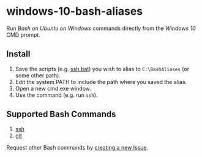 # windows-10-bash-aliases
Run _Bash on Ubuntu on Windows_ commands directly from the _Windows 10_ CMD prompt.

## Install

1. Save the scripts (e.g. [ssh.bat][ssh]) you wish to alias to `C:\BashAliases` (or some other path).
2. Edit the system PATH to include the path where you saved the alias.
3. Open a new cmd.exe window.
4. Use the command (e.g. run `ssh`).

## Supported Bash Commands

1. [ssh][ssh]
2. [git][git]

Request other Bash commands by [creating a new Issue](https://github.com/leighmcculloch/windows-10-bash-aliases/issues/new).

[ssh]: https://raw.githubusercontent.com/leighmcculloch/windows-10-bash-aliases/master/ssh.bat
[git]: https://raw.githubusercontent.com/leighmcculloch/windows-10-bash-aliases/master/git.bat
